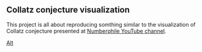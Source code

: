 Collatz conjecture visualization
--------------------------------

This project is all about reproducing somthing similar to the visualization of Collatz conjecture presented at [Numberphile YouTube channel](https://www.youtube.com/watch?v=LqKpkdRRLZw).

[Alt](example_output.png)

